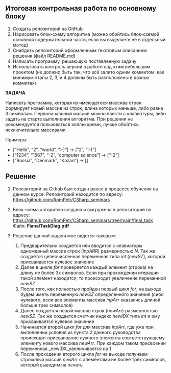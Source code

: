 ## Итоговая контрольная работа по основному блоку

1. Создать репозиторий на GitHub
2. Нарисовать блок-схему алгоритма (можно обойтись блок-схемой основной содержательной части, если вы выделяете её в отдельный метод)
3. Снабдить репозиторий оформленным текстовым описанием решения (файл README.md)
4. Написать программу, решающую поставленную задачу
5. Использовать контроль версий в работе над этим небольшим проектом (не должно быть так, что всё залито одним коммитом, как минимум этапы 2, 3, и 4 должны быть расположены в разных коммитах)

**ЗАДАЧА**

Написать программу, которая из имеющегося массива строк формирует новый массив из строк, длина которых меньше, либо равна 3 символам. Первоначальный массив можно ввести с клавиатуры, либо задать на старте выполнения алгоритма. При решении не рекомендуется пользоваться коллекциями, лучше обойтись исключительно массивами.

Примеры:
* [“Hello”, “2”, “world”, “:-)”] → [“2”, “:-)”]
* [“1234”, “1567”, “-2”, “computer science”] → [“-2”]
* [“Russia”, “Denmark”, “Kazan”] → []

## Решение

1. Репозиторий на Github был создан ранее в процессе обучения на данном курсе. Репозиторий находится по адресу: <https://github.com/RomPetr/CSharp_seminars>

2. Блок-схема алгоритма создана и выгружена в репозиторий по адресу: <https://github.com/RomPetr/CSharp_seminars/tree/main/final_task>  Файл: **FianalTaskDiag.pdf**

3. Решение данной задачи мне видется таковым:
    1. Предварительно создается или вводится с клавиатуры одномерный массив строк (_inpARR_) размерностью _N_. Так же создаётся целеочисленная переменная типа _int_ (_newSZ_), которой присваивается нулевое значение
    2. Далее в цикле _for_  проверяется каждый элемент (строка) на длину не более 3х символов. Если при прохождении итерации такой элемент находится, то происходит увеличение переменной _newSZ_
    3. После того, как полностью пройден первый цикл _for_, на выходе будем иметь переменную _newSZ_ определенного значения (либо нулевого, если все элементы массива _inpArr_ оказались длиной больше трех символов)
    4. Далее создается новый массив строк (_newArr_) размерностью _newSZ_. Так же создается счетчик индекс _newIDX_ типа _int_ и ему присваивается нулевое значение
    5. Начинается второй цикл _for_ для массива _inpArr_, где уже при выполнении условия из пункта 2 данного руководства происходит присваивание нужного элемента соответствующему элементу нового массива _newArr_. При каждом таком присвоении переменная _newIDX_увеличивается на 1
    6. После проходения второго цикла _for_ на выходе получаем строковый массив _newArr_ с элементами не более трёх символов, который выводим на печать
 